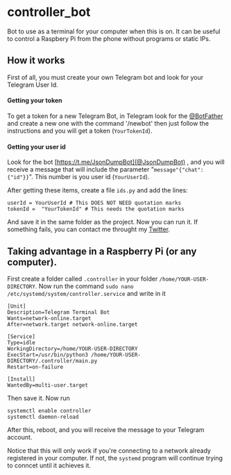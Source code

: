 # controller_bot

Bot to use as a terminal for your computer when this is on. It can be useful to control a Raspbery Pi from the phone without programs or static IPs.

## How it works

First of all, you must create your own Telegram bot and look for your Telegram User Id.

#### Getting your token

To get a token for a new Telegram Bot, in Telegram look for the [@BotFather](https://t.me/BotFather) and create a new one with the command '/newbot' then just follow the instructions and you will get a token (`YourTokenId`).

#### Getting your user id

Look for the bot [https://t.me/JsonDumpBot](@JsonDumpBot) , and you will receive a message that will include the parameter "```message"{"chat":{"id"}}```". This number is you user id (`YourUserId`).

After getting these items, create a file `ids.py` and add the lines:

```python3
userId = YourUserId # This DOES NOT NEED quotation marks
tokenId =  "YourTokenId" # This needs the quotation marks 
```
And save it in the same folder as the project. Now you can run it. 
If something fails, you can contact me throught my [Twitter](https://twitter.com/iam_agf).

## Taking advantage in a Raspberry Pi (or any computer).

First create a folder called `.controller` in your folder `/home/YOUR-USER-DIRECTORY`. Now run the command `sudo nano /etc/systemd/system/controller.service` and write in it

```
[Unit]
Description=Telegram Terminal Bot
Wants=network-online.target
After=network.target network-online.target

[Service]
Type=idle
WorkingDirectory=/home/YOUR-USER-DIRECTORY
ExecStart=/usr/bin/python3 /home/YOUR-USER-DIRECTORY/.controller/main.py
Restart=on-failure

[Install]
WantedBy=multi-user.target

```

Then save it. Now run

```
systemctl enable controller
systemctl daemon-reload
```

After this, reboot, and you will receive the message to your Telegram account.

Notice that this will only work if you're connecting to a network already registered in your computer. If not, the `systemd` program will continue trying to conncet until it achieves it.

